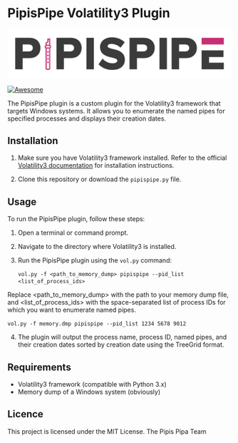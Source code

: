 # PipisPipe Volatility3 Plugin

<img src="https://github.com/nov3mb3r/PipisPipe/blob/main/PipisPipeLogo.png">

[![Awesome](https://awesome.re/badge.svg)](https://awesome.re)

The PipisPipe plugin is a custom plugin for the Volatility3 framework that targets Windows systems. It allows you to enumerate the named pipes for specified processes and displays their creation dates.

## Installation

1. Make sure you have Volatility3 framework installed. Refer to the official [Volatility3 documentation](https://github.com/volatilityfoundation/volatility3) for installation instructions.

2. Clone this repository or download the `pipispipe.py` file.

## Usage

To run the PipisPipe plugin, follow these steps:

1. Open a terminal or command prompt.

2. Navigate to the directory where Volatility3 is installed.

3. Run the PipisPipe plugin using the `vol.py` command:

   ```shell
   vol.py -f <path_to_memory_dump> pipispipe --pid_list <list_of_process_ids>
   ```
Replace <path_to_memory_dump> with the path to your memory dump file, and <list_of_process_ids> with the space-separated list of process IDs for which you want to enumerate named pipes.
  
  ```shell
  vol.py -f memory.dmp pipispipe --pid_list 1234 5678 9012
  ```
4. The plugin will output the process name, process ID, named pipes, and their creation dates sorted by creation date using the TreeGrid format.

## Requirements 
- Volatility3 framework (compatible with Python 3.x)
- Memory dump of a Windows system (obviously)

## Licence
This project is licensed under the MIT License.
The Pipis Pipa Team
